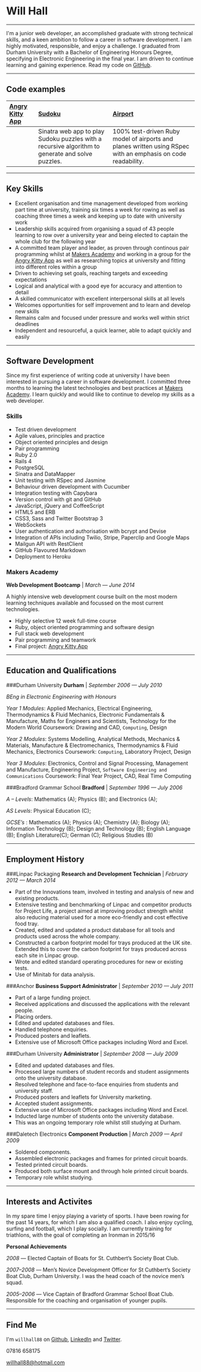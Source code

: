 Will Hall
=========
----------------------------------------------------------------------------

I'm a junior web developer, an accomplished graduate with strong technical skills, and a keen ambition to follow a career in software development. I am highly motivated, responsible, and enjoy a challenge. I graduated from Durham University with a Bachelor of Engineering Honours Degree, specifying in Electronic Engineering in the final year. I am driven to continue learning and gaining experience. Read my code on [GitHub].

----------------------------------------------------------------------------
Code examples
-------------

| [Angry Kitty App] | [Sudoku] | [Airport] |
|:--------------- |:-------- |:--------- |
| | Sinatra web app to play Sudoku puzzles with a recursive algorithm to generate and solve puzzles.| 100% test-driven Ruby model of airports and planes written using RSpec with an emphasis on code readability. |

----------------------------------------------------------------------------

Key Skills
----------

 - Excellent organisation and time management developed from working part time at university, training six times a week for rowing as well as coaching three times a week and keeping up to date with university work
 - Leadership skills acquired from organising a squad of 43 people learning to row over a university year and being elected to captain the whole club for the following year
 -  A committed team player and leader, as proven through continous pair programming whilst at [Makers Academy] and working in a group for the [Angry Kitty App] as well as researching topics at university and fitting into different roles within a group
 -  Driven to achieving set goals, reaching targets and exceeding expectations
 - 	Logical and analytical with a good eye for accuracy and attention to detail
 -  A skilled communicator with excellent interpersonal skills at all levels
 -  Welcomes opportunities for self improvement and to learn and develop new skills
 -  Remains calm and focused under pressure and works well within strict deadlines
 -  Independent and resourceful, a quick learner, able to adapt quickly and easily

----------------------------------------------------------------------------
Software Development
---------------

Since my first experience of writing code at university I have been interested in pursuing a career in software development. I
committed three months to learning the latest technologies and best practices at [Makers Academy]. I learn quickly and would like to continue to develop my skills as a web developer.

### Skills

  - Test­ driven development
  - Agile values, principles and practice
  - Object­ oriented principles and design
  - Pair programming
  - Ruby 2.0
  - Rails 4
  - PostgreSQL
  - Sinatra and DataMapper
  - Unit testing with RSpec and Jasmine
  - Behaviour driven development with Cucumber
  - Integration testing with Capybara
  - Version control with git and GitHub
  - JavaScript, jQuery and CoffeeScript
  - HTML5 and ERB
  - CSS3, Sass and Twitter Bootstrap 3
  - WebSockets
  - User authentication and authorisation with bcrypt and Devise
  - Integration of APIs including Twilio, Stripe, Paperclip and Google Maps
  - Mailgun API with RestClient
  - GitHub Flavoured Markdown
  - Deployment to Heroku

### Makers Academy
__Web Development Bootcamp__ | _March &mdash; June 2014_

A highly intensive web development course built on the most modern learning techniques available and focussed on the most current technologies.
  - Highly selective 12 week full-time course
  - Ruby, object oriented programming and software design
  - Full stack web development
  - Pair programming and teamwork
  - Final project: [Angry Kitty App]
 
----------------------------------------------------------------------------
Education and Qualifications
----------------------------

###Durham University 
__Durham__  |   _September 2006 &mdash; July 2010_

_BEng in Electronic Engineering with Honours_

_Year 1 Modules_: Applied Mechanics, Electrical Engineering, Thermodynamics & Fluid Mechanics, Electronic Fundamentals & Manufacture, Maths for Engineers and Scientists, Technology for the Modern World 
Coursework: Drawing and CAD, `Computing`, Design

_Year 2 Modules_: Systems Modelling, Analytical Methods, Mechanics & Materials, Manufacture & Electromechanics, Thermodynamics & Fluid Mechanics, Electronics
Coursework: `Computing`, Laboratory Project, Design

_Year 3 Modules_: Electronics, Control and Signal Processing, Management and Manufacture, Engineering Project, `Software Engineering and Communications`
Coursework: Final Year Project, CAD, Real Time Computing


###Bradford Grammar School
__Bradford__    |   _September 1996 &mdash; July 2006_

_A – Levels_: Mathematics (A); Physics (B); and Electronics (A); 

_AS Levels_: Physical Education (C); 

_GCSE’s_ : Mathematics (A); Physics (A); Chemistry (A); Biology (A); Information Technology (B); Design and Technology (B); English Language (B); English Literature(C); German (C); Religious Studies (B)

----------------------------------------------------------------------------
Employment History
------------------
###Linpac Packaging
__Research and Development Technician__ |   _February 2012 &mdash; March 2014_


 - Part of the Innovations team, involved in testing and analysis of new and existing products.
 - Extensive testing and benchmarking of Linpac and competitor products for Project Life, a project aimed at improving product strength whilst also reducing material used for a more eco-friendly and cost effective food tray.
 - Created, edited and updated a product database for all tools and products used across the whole company.
 - Constructed a carbon footprint model for trays produced at the UK site. Extended this to cover the carbon footprint for trays produced across each site in Linpac group.
 - Wrote and edited standard operating procedures for new or existing tests.
 - Use of Minitab for data analysis.

###Anchor 
__Business Support Administrator__  |   _September 2010 &mdash; July 2011_

 - Part of a large funding project.
 - Received applications and discussed the applications with the relevant people.
 - Placing orders.
 - Edited and updated databases and files.
 - Handled telephone enquiries.
 - Produced posters and leaflets.
 - Extensive use of Microsoft Office packages including Word and Excel.

###Durham University
__Administrator__   |   _September 2008 &mdash; July 2009_

 - Edited and updated databases and files.
 - Processed large numbers of student records and student assignments onto the university database.
 - Resolved telephone and face-to-face enquiries from students and university staff.
 - Produced posters and leaflets for University marketing.
 - Accepted student assignments.
 - Extensive use of Microsoft Office packages including Word and Excel.
 - Inducted large number of students onto the university database.
 - This was an ongoing temporary role whilst still studying at Durham. 

###Daletech Electronics 
__Component Production__    |   _March 2009 &mdash; April 2009_

 - Soldered components.
 - Assembled electronic packages and frames for printed circuit boards.
 - Tested printed circuit boards.
 - Produced both surface mount and through hole printed circuit boards.
 - Temporary role whilst studying.

----------------------------------------------------------------------------
Interests and Activites
-----------------------

In my spare time I enjoy playing a variety of sports. I have been rowing for the past 14 years, for which I am also a qualified coach. I also enjoy cycling, surfing and football, which I play socially. I am currently training for triathlons, with the goal of completing an Ironman in 2015/16

__Personal Achievements__

 _2008_ &mdash; Elected Captain of Boats for St. Cuthbert’s Society Boat Club.
 
 _2007–2008_  &mdash; Men’s Novice Development Officer for St Cuthbert’s Society Boat Club, Durham University. I was the head coach of the novice men’s squad.

_2005–2006_ &mdash; Vice Captain of Bradford Grammar School Boat Club. Responsible for the coaching and organisation of younger pupils.

----------------------------------------------------------------------------
Find Me
-------
I'm `willhall88` on [Github], [LinkedIn] and [Twitter].

07816 658175

[willhall88@hotmail.com]



  [Airport]: https://github.com/willhall88/airport
  [Sudoku]: https://github.com/willhall88/sudoku-sinatra
  [Angry Kitty App]: https://github.com/willhall88/Angry-Kitty
  [Makers Academy]: http://www.makersacademy.com

  
  [willhall88@hotmail.com]: mailto:willhall88@hotmail.com
  [GitHub]: https://github.com/willhall88
  [LinkedIn]: http://linkedin.com/in/willhall88
  [Twitter]: http://twitter.com/willhall_dev
